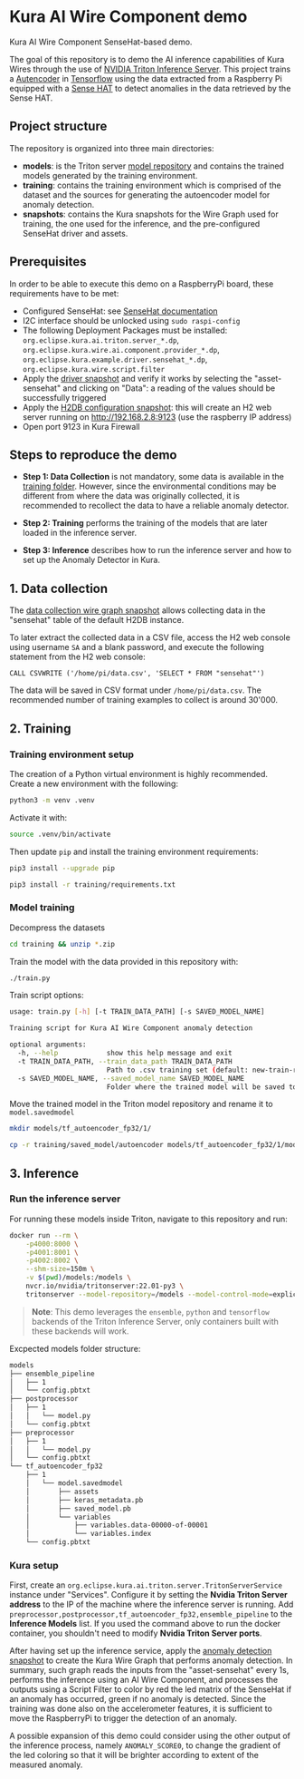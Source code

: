 # Kura AI Wire Component demo

Kura AI Wire Component SenseHat-based demo.

The goal of this repository is to demo the AI inference capabilities of Kura Wires through the use of [NVIDIA Triton Inference Server](https://developer.nvidia.com/nvidia-triton-inference-server). This project trains a [Autencoder](https://en.wikipedia.org/wiki/Autoencoder) in [Tensorflow](https://www.tensorflow.org/) using the data extracted from a Raspberry Pi equipped with a [Sense HAT](https://www.raspberrypi.com/products/sense-hat/) to detect anomalies in the data retrieved by the Sense HAT.

## Project structure

The repository is organized into three main directories:
- **models**: is the Triton server [model repository](https://github.com/triton-inference-server/server/blob/main/docs/model_repository.md) and contains the trained models generated by the training environment.
- **training**: contains the training environment which is comprised of the dataset and the sources for generating the autoencoder model for anomaly detection.
- **snapshots**: contains the Kura snapshots for the Wire Graph used for training, the one used for the inference, and the pre-configured SenseHat driver and assets.

## Prerequisites

In order to be able to execute this demo on a RaspberryPi board, these requirements have to be met:
- Configured SenseHat: see [SenseHat documentation](https://www.raspberrypi.com/documentation/accessories/sense-hat.html)
- I2C interface should be unlocked using `sudo raspi-config`
- The following Deployment Packages must be installed: `org.eclipse.kura.ai.triton.server_*.dp`, `org.eclipse.kura.wire.ai.component.provider_*.dp`, `org.eclipse.kura.example.driver.sensehat_*.dp`, `org.eclipse.kura.wire.script.filter`
- Apply the [driver snapshot](snapshots/sensehat-driver.xml) and verify it works by selecting the "asset-sensehat" and clicking on "Data": a reading of the values should be successfully triggered
- Apply the [H2DB configuration snapshot](snapshots/h2-config.xml): this will create an H2 web server running on http://192.168.2.8:9123 (use the raspberry IP address)
- Open port 9123 in Kura Firewall

## Steps to reproduce the demo

- **Step 1: Data Collection** is not mandatory, some data is available in the [training folder](training/). However, since the environmental conditions may be different from where the data was originally collected, it is recommended to recollect the data to have a reliable anomaly detector.

- **Step 2: Training** performs the training of the models that are later loaded in the inference server.

- **Step 3: Inference** describes how to run the inference server and how to set up the Anomaly Detector in Kura.

## 1. Data collection

The [data collection wire graph snapshot](snapshots/graph-data-collection.xml) allows collecting data in the "sensehat" table of the default H2DB instance.

To later extract the collected data in a CSV file, access the H2 web console using username `SA` and a blank password, and execute the following statement from the H2 web console:
```
CALL CSVWRITE ('/home/pi/data.csv', 'SELECT * FROM "sensehat"')
```
The data will be saved in CSV format under `/home/pi/data.csv`. The recommended number of training examples to collect is around 30'000.

## 2. Training

### Training environment setup

The creation of a Python virtual environment is highly recommended. Create a new environment with the following:

```bash
python3 -m venv .venv
```

Activate it with:

```bash
source .venv/bin/activate
```

Then update `pip` and install the training environment requirements:

```bash
pip3 install --upgrade pip
```

```bash
pip3 install -r training/requirements.txt
```

### Model training

Decompress the datasets

```bash
cd training && unzip *.zip
```

Train the model with the data provided in this repository with:

```bash
./train.py
```

Train script options:

```bash
usage: train.py [-h] [-t TRAIN_DATA_PATH] [-s SAVED_MODEL_NAME]

Training script for Kura AI Wire Component anomaly detection

optional arguments:
  -h, --help            show this help message and exit
  -t TRAIN_DATA_PATH, --train_data_path TRAIN_DATA_PATH
                        Path to .csv training set (default: new-train-raw.csv)
  -s SAVED_MODEL_NAME, --saved_model_name SAVED_MODEL_NAME
                        Folder where the trained model will be saved to (default: saved_model/autoencoder)
```

Move the trained model in the Triton model repository and rename it to `model.savedmodel`

```bash
mkdir models/tf_autoencoder_fp32/1/
```

```bash
cp -r training/saved_model/autoencoder models/tf_autoencoder_fp32/1/model.savedmodel
```

## 3. Inference

### Run the inference server

For running these models inside Triton, navigate to this repository and run:

```bash
docker run --rm \
    -p4000:8000 \
    -p4001:8001 \
    -p4002:8002 \
    --shm-size=150m \
    -v $(pwd)/models:/models \
    nvcr.io/nvidia/tritonserver:22.01-py3 \
    tritonserver --model-repository=/models --model-control-mode=explicit
```

> **Note**: This demo leverages the `ensemble`, `python` and `tensorflow` backends of the Triton Inference Server, only containers built with these backends will work.

Excpected models folder structure:

```bash
models
├── ensemble_pipeline
│   ├── 1
│   └── config.pbtxt
├── postprocessor
│   ├── 1
│   │   └── model.py
│   └── config.pbtxt
├── preprocessor
│   ├── 1
│   │   └── model.py
│   └── config.pbtxt
└── tf_autoencoder_fp32
    ├── 1
    │   └── model.savedmodel
    │       ├── assets
    │       ├── keras_metadata.pb
    │       ├── saved_model.pb
    │       └── variables
    │           ├── variables.data-00000-of-00001
    │           └── variables.index
    └── config.pbtxt
```

### Kura setup

First, create an `org.eclipse.kura.ai.triton.server.TritonServerService` instance under "Services". Configure it by setting the **Nvidia Triton Server address** to the IP of the machine where the inference server is running. Add `preprocessor,postprocessor,tf_autoencoder_fp32,ensemble_pipeline` to the **Inference Models** list. If you used the command above to run the docker container, you shouldn't need to modify **Nvidia Triton Server ports**.

After having set up the inference service, apply the [anomaly detection snapshot](snapshots/graph-anomaly-detector.xml) to create the Kura Wire Graph that performs anomaly detection. In summary, such graph reads the inputs from the "asset-sensehat" every 1s, performs the inference using an AI Wire Component, and processes the outputs using a Script Filter to color by red the led matrix of the SenseHat if an anomaly has occurred, green if no anomaly is detected. Since the training was done also on the accelerometer features, it is sufficient to move the RaspberryPi to trigger the detection of an anomaly.

A possible expansion of this demo could consider using the other output of the inference process, namely `ANOMALY_SCORE0`, to change the gradient of the led coloring so that it will be brighter according to extent of the measured anomaly.
